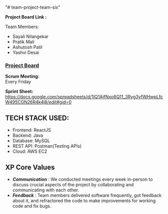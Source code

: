 "# team-project-team-six" 

<b> Project Board Link : </b> <br/>


Team Members:

- Sayali Nilangekar 
- Pratik Mali 
- Ashutosh Patil 
- Yashvi Desai 

### <a href="https://github.com/orgs/gopinathsjsu/projects/44/views/1">Project Board</a>

<b> Scrum Meeting: </b> <br/>
Every Friday 

<b> Sprint Sheet: </b> <br/>
https://docs.google.com/spreadsheets/d/1IQ1AjfNxo6Q11_3Ryg3yfWHwpLfcW495CGN26R4k4j8/edit#gid=0

## TECH STACK USED:

- Frontend: ReactJS
- Backend: Java 
- Database: MySQL
- REST API: Postman(Testing APIs)
- Cloud: AWS EC2

## XP Core Values

- **_Communication_** : We conducted meetings every week in-person to discuss crucial aspects of the project by collaborating and communicating with each other.
- **_Feedback_** : Team members delivered software frequently, got feedback about it, and refractored the code to make improvements for working code and fix bugs.
